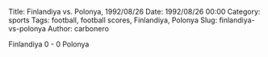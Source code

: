 Title: Finlandiya vs. Polonya, 1992/08/26
Date: 1992/08/26 00:00
Category: sports
Tags: football, football scores, Finlandiya, Polonya
Slug: finlandiya-vs-polonya
Author: carbonero


Finlandiya 0 - 0 Polonya

